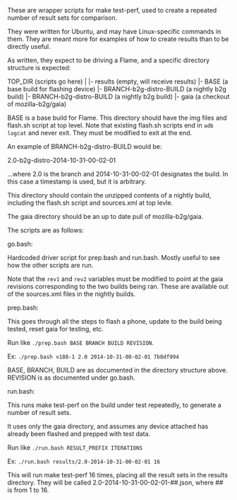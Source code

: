 These are wrapper scripts for make test-perf, used to create a
repeated number of result sets for comparison.

They were written for Ubuntu, and may have Linux-specific commands
in them. They are meant more for examples of how to create results than
to be directly useful.

As written, they expect to be driving a Flame, and a specific directory 
structure is expected:

TOP_DIR (scripts go here)
|
|- results (empty, will receive results)
|- BASE (a base build for flashing device)
|- BRANCH-b2g-distro-BUILD (a nightly b2g build)
|- BRANCH-b2g-distro-BUILD (a nightly b2g build)
|- gaia (a checkout of mozilla-b2g/gaia)

BASE is a base build for Flame. This directory should have the img files
and flash.sh script at top level. Note that existing flash.sh scripts end 
in `adb logcat` and never exit. They must be modified to exit at the end.

An example of BRANCH-b2g-distro-BUILD would be:

2.0-b2g-distro-2014-10-31-00-02-01

...where 2.0 is the branch and 2014-10-31-00-02-01 designates the build.
In this case a timestamp is used, but it is arbitrary.

This directory should contain the unzipped contents of a nightly build,
including the flash.sh script and sources.xml at top levle.

The gaia directory should be an up to date pull of mozilla-b2g/gaia.

The scripts are as follows:

go.bash:

Hardcoded driver script for prep.bash and run.bash. Mostly useful to 
see how the other scripts are run. 

Note that the `rev1` and `rev2` variables must be modified to point at
the gaia revisions corresponding to the two builds being ran. These 
are available out of the sources.xml files in the nightly builds.

prep.bash:

This goes through all the steps to flash a phone, update to the build
being tested, reset gaia for testing, etc.

Run like `./prep.bash BASE BRANCH BUILD REVISION`.

Ex: `./prep.bash v188-1 2.0 2014-10-31-00-02-01 7b8df994`

BASE, BRANCH, BUILD are as documented in the directory structure above.
REVISION is as documented under go.bash.

run.bash:

This runs make test-perf on the build under test repeatedly, to generate
a number of result sets.

It uses only the gaia directory, and assumes any device attached has already
been flashed and prepped with test data.

Run like `./run.bash RESULT_PREFIX ITERATIONS`

Ex: `./run.bash results/2.0-2014-10-31-00-02-01 16`

This will run make test-perf 16 times, placing all the result sets in the
results directory. They will be called 2.0-2014-10-31-00-02-01-##.json,
where ## is from 1 to 16.

